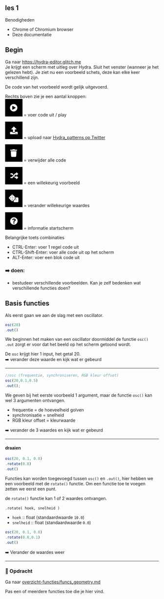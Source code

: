 
## les 1

Benodigheden
- Chrome of Chromium browser
- Deze documentatie


## Begin

Ga naar https://hydra-editor.glitch.me  
Je krijgt een scherm met uitleg over Hydra. Sluit het venster (wanneer je het gelezen hebt). Je ziet nu een voorbeeld schets, deze kan elke keer verschillend zijn.

De code van het voorbeeld wordt gelijk uitgevoerd.

Rechts boven zie je een aantal knoppen:  
![voer code uit](afbeeldingen/play.png) = voer code uit / play  

![upload](afbeeldingen/upload.png) = upload naar [Hydra_patterns op Twitter](https://twitter.com/hydra_patterns)

![clear](afbeeldingen/clear.png) = verwijder alle code

![voer code uit](afbeeldingen/example.png) = een willekeurig voorbeeld   

![change](afbeeldingen/change.png) = verander willekeurige waardes

![info](afbeeldingen/info.png) = informatie startscherm

Belangrijke toets combinaties

* CTRL-Enter: voer 1 regel code uit
* CTRL-Shift-Enter: voer alle code uit op het scherm
* ALT-Enter: voer een blok code uit



### :arrow_right: doen:
- bestudeer verschillende voorbeelden. Kan je zelf bedenken wat verschillende functies doen?



## Basis functies

Als eerst gaan we aan de slag met een oscillator.


```javascript
osc(20)
.out()
```
We beginnen het maken van een oscillator doormiddel de functie `osc()`  
`.out` zorgt er voor dat het beeld op het scherm getoond wordt.

De `osc` krijgt hier 1 input, het getal 20.   
:arrow_right: verander deze waarde en kijk wat er gebeurd

---
```javascript
//osc (frequentie, synchroniseren, RGB kleur offset)
osc(20,0.1,0.5)
.out();

```
We geven bij het eerste voorbeeld 1 argument, maar de functie `osc()` kan wel 3 argumenten ontvangen.
- frequentie = de hoeveelheid golven
- synchronisatie = snelheid
- RGB kleur offset = kleurwaarde

:arrow_right: verander de 3 waardes en kijk wat er gebeurd

---
#### draaien
```javascript
osc(20, 0.1, 0.8)
.rotate(0.8)
.out()
```

Functies kan worden toegevoegd tussen `osc()` en `.out()`, hier hebben we een voorbeeld met de `rotate()` functie. Om een functie toe te voegen zetten we eerst een punt.

de `rotate()` functie kan 1 of 2 waardes ontvangen.

`.rotate( hoek, snelheid )`

* `hoek` :: float (standaardwaarde `10.0`)
* `snelheid` :: float (standaardwaarde `0.0`)

```javascript
osc(20, 0.1, 0.8)
.rotate(0.8,0.1)
.out()
```

:arrow_right: Verander de waardes weer

---
### :dart: Opdracht

Ga naar [overzicht-functies/funcs_geometry.md](/overzicht-functies/funcs_geometry.md)

Pas een of meerdere functies toe die je hier vind.
